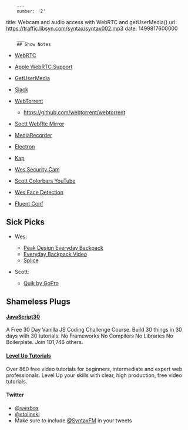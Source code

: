 
		---
		number: '2'
title: Webcam and audio access with WebRTC and getUserMedia()
url: https://traffic.libsyn.com/syntax/syntax002.mp3
date: 1499817600000

		___
		## Show Notes

* [WebRTC](https://webrtc.org/)

* [Apple WebRTC Support](https://www.theregister.co.uk/2016/04/13/apple_rolling_webrtc_into_webkit/)

* [GetUserMedia](https://w3c.github.io/mediacapture-main/getusermedia.html)

* [Slack](https://slack.com)

* [WebTorrent](https://webtorrent.io)

  * <https://github.com/webtorrent/webtorrent>

* [Soctt WebRtc Mirror](https://github.com/stolinski/bboy-tools/blob/master/client/tools/Timemachine.js)

* [MediaRecorder](https://developer.mozilla.org/en-US/docs/Web/API/MediaRecorder)

* [Electron](https://electron.atom.io/)

* [Kap](https://getkap.co/)

* [Wes Security Cam](https://github.com/wesbos/HTML5-Security-Camera)

* [Scott Colorbars YouTube](https://www.youtube.com/watch?v=4cuqYDnekpg)

* [Wes Face Detection](https://github.com/wesbos/HTML5-Face-Detection)

* [Fluent Conf](https://conferences.oreilly.com/fluent/fl-ca)

## Sick Picks

* Wes:

  * [Peak Design Everyday Backpack](https://www.peakdesign.com/everyday-backpack)
  * [Everyday Backpack Video](https://www.youtube.com/watch?v=Wf8US4LJp1w)
  * [Splice](https://splice.com/)

* Scott:

  * [Quik by GoPro](https://quik.gopro.com)

## Shameless Plugs

#### [JavaScript30](https://javascript30.com)

A Free 30 Day Vanilla JS Coding Challenge Course. Build 30 things in 30 days with 30 tutorials. No Frameworks No Compilers No Libraries No Boilerplate. Join 101,746 others.

#### [Level Up Tutorials](https://leveluptutorials.com/)

Over 860 free video tutorials for beginners, intermediate and expert web professionals. Level Up your skills with clear, high production, free video tutorials.

#### Twitter

* [@wesbos](https://twitter.com/wesbos)
* [@stolinski](https://twitter.com/stolinski)
* Make sure to include [@SyntaxFM](https://twitter.com/SyntaxFM) in your tweets

		
